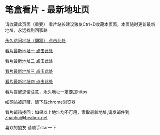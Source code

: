 # 笔盒看片 - 最新地址页

请收藏此页面（重要）
看片站长建议狼友Ctrl+D收藏本页面，本页随时更新最新地址，永远找到回家路

[永久访问地址（翻牆） 点击此处](https://beabox.net/)

[看片最新地址一 点击此处](https://bhj9c0x8h0m1.shop)

[看片最新地址二 点击此处](https://bha3y2g4q5z3.shop)

[看片最新地址三 点击此处](https://bhb1t9l8c6s0.shop)

[看片最新地址四 点击此处](https://bhm0w6y4e1a7.shop)

看片提醒您请注意，永久地址一定要加https

如网站被屏蔽，请下载chrome浏览器

看片邮箱找回：如果以上地址均不可用，索取最新地址,请发邮件到 zhaohui@beabox.net

喜欢的狼友 请顺手star一下